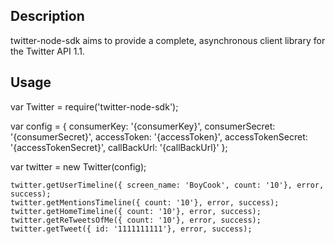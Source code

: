 ## Description
twitter-node-sdk aims to provide a complete, asynchronous client library for the Twitter API 1.1.

## Usage

  var Twitter = require('twitter-node-sdk');

  var config = {
    consumerKey: '{consumerKey}',
    consumerSecret: '{consumerSecret}',
    accessToken: '{accessToken}',
    accessTokenSecret: '{accessTokenSecret}',
    callBackUrl: '{callBackUrl}'
  };

  var twitter = new Twitter(config);

	twitter.getUserTimeline({ screen_name: 'BoyCook', count: '10'}, error, success);
	twitter.getMentionsTimeline({ count: '10'}, error, success);
	twitter.getHomeTimeline({ count: '10'}, error, success);
	twitter.getReTweetsOfMe({ count: '10'}, error, success);
	twitter.getTweet({ id: '1111111111'}, error, success);